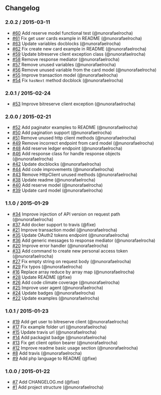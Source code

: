 ## Changelog

### 2.0.2 / 2015-03-11
- [#60](https://github.com/seegno/bitreserve-sdk-php/pull/60) Add reserve model functional test (@nunorafaelrocha)
- [#61](https://github.com/seegno/bitreserve-sdk-php/pull/61) Fix get user cards example in README (@nunorafaelrocha)
- [#63](https://github.com/seegno/bitreserve-sdk-php/pull/63) Update variables docblocks (@nunorafaelrocha)
- [#62](https://github.com/seegno/bitreserve-sdk-php/pull/62) Fix create new card example in README (@nunorafaelrocha)
- [#59](https://github.com/seegno/bitreserve-sdk-php/pull/59) Update bitreserve client exception class (@nunorafaelrocha)
- [#58](https://github.com/seegno/bitreserve-sdk-php/pull/58) Remove response mediator (@nunorafaelrocha)
- [#57](https://github.com/seegno/bitreserve-sdk-php/pull/57) Remove unused variables (@nunorafaelrocha)
- [#56](https://github.com/seegno/bitreserve-sdk-php/pull/56) Remove unused variable from the card model (@nunorafaelrocha)
- [#55](https://github.com/seegno/bitreserve-sdk-php/pull/55) Improve transaction model (@nunorafaelrocha)
- [#54](https://github.com/seegno/bitreserve-sdk-php/pull/54) Fix `hasNext` method docblock (@nunorafaelrocha)

### 2.0.1 / 2015-02-24
- [#53](https://github.com/seegno/bitreserve-sdk-php/pull/53) Improve bitreserve client exception (@nunorafaelrocha)

### 2.0.0 / 2015-02-21
- [#52](https://github.com/seegno/bitreserve-sdk-php/pull/52) Add paginator examples to README (@nunorafaelrocha)
- [#50](https://github.com/seegno/bitreserve-sdk-php/pull/50) Add pagination support (@nunorafaelrocha)
- [#51](https://github.com/seegno/bitreserve-sdk-php/pull/51) Remove unused http client methods (@nunorafaelrocha)
- [#49](https://github.com/seegno/bitreserve-sdk-php/pull/49) Remove incorrect endpoint from card model (@nunorafaelrocha)
- [#48](https://github.com/seegno/bitreserve-sdk-php/pull/48) Add reserve ledger endpoint (@nunorafaelrocha)
- [#46](https://github.com/seegno/bitreserve-sdk-php/pull/46) Add response class for handle response objects (@nunorafaelrocha)
- [#42](https://github.com/seegno/bitreserve-sdk-php/pull/42) Update docblocks (@nunorafaelrocha)
- [#44](https://github.com/seegno/bitreserve-sdk-php/pull/44) Add code improvements (@nunorafaelrocha)
- [#43](https://github.com/seegno/bitreserve-sdk-php/pull/43) Remove HttpClient unused methods (@nunorafaelrocha)
- [#38](https://github.com/seegno/bitreserve-sdk-php/pull/38) Update readme (@nunorafaelrocha)
- [#40](https://github.com/seegno/bitreserve-sdk-php/pull/40) Add reserve model (@nunorafaelrocha)
- [#39](https://github.com/seegno/bitreserve-sdk-php/pull/39) Update card model (@nunorafaelrocha)

### 1.1.0 / 2015-01-29
- [#34](https://github.com/seegno/bitreserve-sdk-php/pull/34) Improve injection of API version on request path (@nunorafaelrocha)
- [#37](https://github.com/seegno/bitreserve-sdk-php/pull/37) Add docker support to travis (@fixe)
- [#21](https://github.com/seegno/bitreserve-sdk-php/pull/21) Improve transaction model (@nunorafaelrocha)
- [#35](https://github.com/seegno/bitreserve-sdk-php/pull/35) Update OAuth2 tokens endpoint (@nunorafaelrocha)
- [#36](https://github.com/seegno/bitreserve-sdk-php/pull/36) Add generic messages to response mediator (@nunorafaelrocha)
- [#20](https://github.com/seegno/bitreserve-sdk-php/pull/20) Improve error handler (@nunorafaelrocha)
- [#33](https://github.com/seegno/bitreserve-sdk-php/pull/33) Add command to create new personal access token (@nunorafaelrocha)
- [#27](https://github.com/seegno/bitreserve-sdk-php/pull/27) Fix empty string on request body (@nunorafaelrocha)
- [#29](https://github.com/seegno/bitreserve-sdk-php/pull/29) Fix typos (@nunorafaelrocha)
- [#16](https://github.com/seegno/bitreserve-sdk-php/pull/16) Replace array reduce by array map (@nunorafaelrocha)
- [#28](https://github.com/seegno/bitreserve-sdk-php/pull/28) Update README (@fixe)
- [#26](https://github.com/seegno/bitreserve-sdk-php/pull/26) Add code climate coverage (@nunorafaelrocha)
- [#25](https://github.com/seegno/bitreserve-sdk-php/pull/25) Improve user agent (@nunorafaelrocha)
- [#24](https://github.com/seegno/bitreserve-sdk-php/pull/24) Update badges (@nunorafaelrocha)
- [#22](https://github.com/seegno/bitreserve-sdk-php/pull/22) Update examples (@nunorafaelrocha)

### 1.0.1 / 2015-01-23
- [#19](https://github.com/seegno/bitreserve-sdk-php/pull/19) Add get user to bitreserve client (@nunorafaelrocha)
- [#17](https://github.com/seegno/bitreserve-sdk-php/pull/17) Fix example folder url (@nunorafaelrocha)
- [#15](https://github.com/seegno/bitreserve-sdk-php/pull/15) Update travis url (@nunorafaelrocha)
- [#14](https://github.com/seegno/bitreserve-sdk-php/pull/14) Add packagist badge (@nunorafaelrocha)
- [#13](https://github.com/seegno/bitreserve-sdk-php/pull/13) Fix get client option bearer (@nunorafaelrocha)
- [#12](https://github.com/seegno/bitreserve-sdk-php/pull/12) Improve readme basic usage section (@nunorafaelrocha)
- [#8](https://github.com/seegno/bitreserve-sdk-php/pull/8) Add travis (@nunorafaelrocha)
- [#9](https://github.com/seegno/bitreserve-sdk-php/pull/9) Add php language to README (@fixe)

### 1.0.0 / 2015-01-22
- [#7](https://github.com/seegno/bitreserve-sdk-php/pull/7) Add CHANGELOG.md (@fixe)
- [#1](https://github.com/seegno/bitreserve-sdk-php/pull/1) Add project structure (@nunorafaelrocha)
